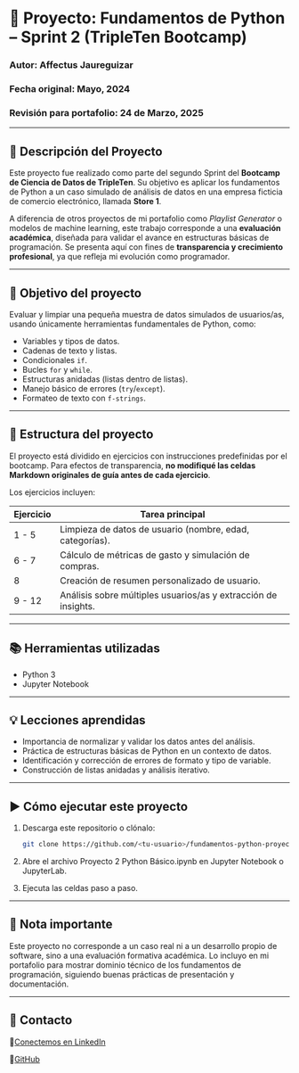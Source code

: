 # 🧠 Proyecto: Fundamentos de Python – Sprint 2 (TripleTen Bootcamp)

### Autor: Affectus Jaureguizar
### Fecha original: Mayo, 2024  
### Revisión para portafolio: 24 de Marzo, 2025

---

## 🚀 Descripción del Proyecto

Este proyecto fue realizado como parte del segundo Sprint del **Bootcamp de Ciencia de Datos de TripleTen**. Su objetivo es aplicar los fundamentos de Python a un caso simulado de análisis de datos en una empresa ficticia de comercio electrónico, llamada **Store 1**.

A diferencia de otros proyectos de mi portafolio como *Playlist Generator* o modelos de machine learning, este trabajo corresponde a una **evaluación académica**, diseñada para validar el avance en estructuras básicas de programación. Se presenta aquí con fines de **transparencia y crecimiento profesional**, ya que refleja mi evolución como programador.

---

## 🎯 Objetivo del proyecto

Evaluar y limpiar una pequeña muestra de datos simulados de usuarios/as, usando únicamente herramientas fundamentales de Python, como:

- Variables y tipos de datos.
- Cadenas de texto y listas.
- Condicionales `if`.
- Bucles `for` y `while`.
- Estructuras anidadas (listas dentro de listas).
- Manejo básico de errores (`try`/`except`).
- Formateo de texto con `f-strings`.

---

## 📄 Estructura del proyecto

El proyecto está dividido en ejercicios con instrucciones predefinidas por el bootcamp. Para efectos de transparencia, **no modifiqué las celdas Markdown originales de guía antes de cada ejercicio**.

Los ejercicios incluyen:

| Ejercicio | Tarea principal |
|----------|------------------|
| 1 - 5    | Limpieza de datos de usuario (nombre, edad, categorías). |
| 6 - 7    | Cálculo de métricas de gasto y simulación de compras. |
| 8        | Creación de resumen personalizado de usuario. |
| 9 - 12   | Análisis sobre múltiples usuarios/as y extracción de insights. |

---

## 📚 Herramientas utilizadas

- Python 3
- Jupyter Notebook

---

## 💡 Lecciones aprendidas

- Importancia de normalizar y validar los datos antes del análisis.
- Práctica de estructuras básicas de Python en un contexto de datos.
- Identificación y corrección de errores de formato y tipo de variable.
- Construcción de listas anidadas y análisis iterativo.

---

## ▶️ Cómo ejecutar este proyecto

1. Descarga este repositorio o clónalo:
   ```bash
   git clone https://github.com/<tu-usuario>/fundamentos-python-proyecto.git
   
2. Abre el archivo Proyecto 2 Python Básico.ipynb en Jupyter Notebook o JupyterLab.

3. Ejecuta las celdas paso a paso.

---

## 🧠 Nota importante
Este proyecto no corresponde a un caso real ni a un desarrollo propio de software, sino a una evaluación formativa académica. Lo incluyo en mi portafolio para mostrar dominio técnico de los fundamentos de programación, siguiendo buenas prácticas de presentación y documentación.

---

## 📩 Contacto

💼[Conectemos en LinkedIn](https://cl.linkedin.com/in/affectusjaureguizar)

💼[GitHub](https://github.com/affec-ds)
